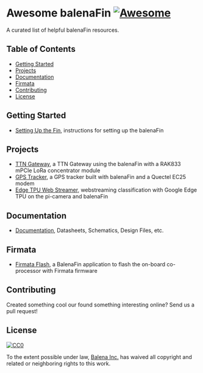# Awesome balenaFin [![Awesome](https://awesome.re/badge-flat2.svg)](https://awesome.re)

A curated list of helpful balenaFin resources.

## Table of Contents

* [Getting Started](#getting-started)
* [Projects](#projects)
* [Documentation](#documentation)
* [Firmata](#firmata)
* [Contributing](#contributing)
* [License](#license)

## Getting Started

* [Setting Up the Fin](https://www.balena.io/fin/1.1/docs/getting-started), instructions for setting up the balenaFin

## Projects

* [TTN Gateway](https://github.com/balena-io-playground/ttn-gateway-balenafin), a TTN Gateway using the balenaFin with a RAK833 mPCIe LoRa concentrator module 
* [GPS Tracker](https://github.com/balena-io-playground/gps-tracker), a GPS tracker built with balenaFin and a Quectel EC25 modem 
* [Edge TPU Web Streamer](https://github.com/balena-io-playground/egde-tpu-web-streamer), webstreaming classification with Google Edge TPU on the pi-camera and balenaFin 

## Documentation

* [Documentation](https://github.com/balena-io/balena-fin), Datasheets, Schematics, Design Files, etc.

## Firmata

* [Firmata Flash](https://github.com/balena-io-playground/balena-fin-firmata-flash), a BalenaFin application to flash the on-board co-processor with Firmata firmware 

## Contributing

Created something cool our found something interesting online? Send us a pull request!

## License

[![CC0](http://mirrors.creativecommons.org/presskit/buttons/88x31/svg/cc-zero.svg)](https://creativecommons.org/publicdomain/zero/1.0/)

To the extent possible under law, [Balena Inc.](https://balena.io) has waived all copyright and related or neighboring rights to this work.
